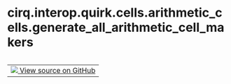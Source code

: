 <div itemscope itemtype="http://developers.google.com/ReferenceObject">
<meta itemprop="name" content="cirq.interop.quirk.cells.arithmetic_cells.generate_all_arithmetic_cell_makers" />
<meta itemprop="path" content="Stable" />
</div>

# cirq.interop.quirk.cells.arithmetic_cells.generate_all_arithmetic_cell_makers

<!-- Insert buttons and diff -->

<table class="tfo-notebook-buttons tfo-api" align="left">

<td>
  <a target="_blank" href="https://github.com/quantumlib/cirq/tree/master/cirq/interop/quirk/cells/arithmetic_cells.py">
    <img src="https://www.tensorflow.org/images/GitHub-Mark-32px.png" />
    View source on GitHub
  </a>
</td>
</table>





<pre class="devsite-click-to-copy prettyprint lang-py tfo-signature-link">
<code>cirq.interop.quirk.cells.arithmetic_cells.generate_all_arithmetic_cell_makers() -> Iterable[<a href="../../../../../cirq/interop/quirk/cells/CellMaker.md"><code>cirq.interop.quirk.cells.CellMaker</code></a>]
</code></pre>



<!-- Placeholder for "Used in" -->
